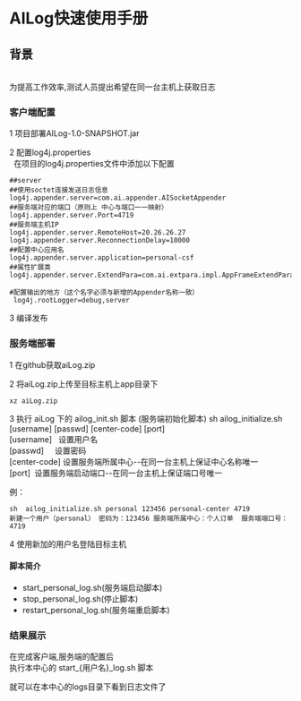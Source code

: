 # AILog快速使用手册

## 背景
<br>
为提高工作效率,测试人员提出希望在同一台主机上获取日志

### 客户端配置
 1 项目部署AILog-1.0-SNAPSHOT.jar<br>
 
 2 配置log4j.properties<br>
   在项目的log4j.properties文件中添加以下配置
 ```
##server
##使用soctet连接发送日志信息
log4j.appender.server=com.ai.appender.AISocketAppender
##服务端对应的端口（原则上 中心与端口一一映射）
log4j.appender.server.Port=4719
##服务端主机IP
log4j.appender.server.RemoteHost=20.26.26.27
log4j.appender.server.ReconnectionDelay=10000
##配置中心应用名
log4j.appender.server.application=personal-csf
##属性扩展类
log4j.appender.server.ExtendPara=com.ai.extpara.impl.AppFrameExtendParaSVImpl
```
```
#配置输出的地方（这个名字必须与新增的Appender名称一致）
 log4j.rootLogger=debug,server
```
3 编译发布

### 服务端部署
 1 在github获取aiLog.zip
 
 2 将aiLog.zip上传至目标主机上app目录下
 ```
 xz aiLog.zip
 ```
 
 3 执行 aiLog 下的 ailog_init.sh 脚本 (服务端初始化脚本)
 sh  ailog_initialize.sh [username] [passwd] [center-code] [port] <br>
 [username]   设置用户名 <br>
 [passwd]     设置密码 <br>
 [center-code] 设置服务端所属中心--在同一台主机上保证中心名称唯一<br>
 [port]  设置服务端启动端口--在同一台主机上保证端口号唯一<br>
 
 例：
 ```
 sh  ailog_initialize.sh personal 123456 personal-center 4719
 新建一个用户（personal） 密码为：123456 服务端所属中心：个人订单  服务端端口号：4719
 ```
 
 4 使用新加的用户名登陆目标主机
 

 
 
  #### 脚本简介<br>
-  start_personal_log.sh(服务端启动脚本)
-  stop_personal_log.sh(停止脚本)
-  restart_personal_log.sh(服务端重启脚本)
 
### 结果展示
 
在完成客户端,服务端的配置后<br>
执行本中心的 start_{用户名}_log.sh 脚本 <br>

就可以在本中心的logs目录下看到日志文件了














 






